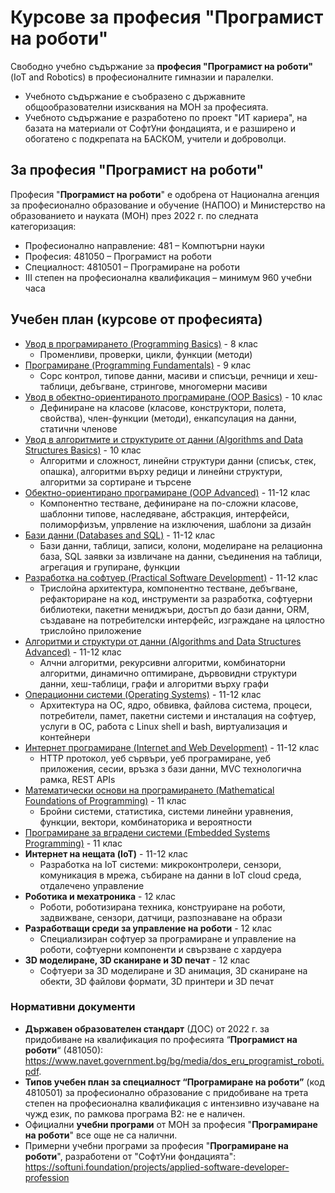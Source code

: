 # Курсове за професия "Програмист на роботи"

Свободно учебно съдържание за **професия "Програмист на роботи"** (IoT and Robotics) в професионалните гимназии и паралелки.
 - Учебното съдържание е съобразено с държавните общообразователни изисквания на МОН за професията.
 - Учебното съдържание е разработено по проект "ИТ кариера", на базата на материали от СофтУни фондацията, и е разширено и обогатено с подкрепата на БАСКОМ, учители и доброволци.

## За професия "Програмист на роботи"

Професия "**Програмист на роботи**" е одобрена от Национална агенция за професионално образование и обучение (НАПОО) и Министерство на образованието и науката (МОН) през 2022 г. по следната категоризация:
  - Професионално направление: 481 – Компютърни науки
  - Професия: 481050 – Програмист на роботи
  - Специалност: 4810501 – Програмиране на роботи
 - III степен на професионална квалификация – минимум 960 учебни часа

## Учебен план (курсове от професията)
 - [Увод в програмирането (Programming Basics)](https://github.com/BG-IT-Edu/School-Programming/tree/main/Courses/Programmer/Programming-Basics) - 8 клас
   - Променливи, проверки, цикли, функции (методи)
 - [Програмиране (Programming Fundamentals)](https://github.com/BG-IT-Edu/School-Programming/tree/main/Courses/Programmer/Programming-Fundamentals) - 9 клас
   - Сорс контрол, типове данни, масиви и списъци, речници и хеш-таблици, дебъгване, стрингове, многомерни масиви
 - [Увод в обектно-ориентираното програмиране (OOP Basics)](https://github.com/BG-IT-Edu/School-Programming/tree/main/Courses/Programmer/OOP-Basics) - 10 клас
   - Дефиниране на класове (класове, конструктори, полета, свойства), член-функции (методи), енкапсулация на данни, статични членове
 - [Увод в алгоритмите и структурите от данни (Algorithms and Data Structures Basics)](https://github.com/BG-IT-Edu/School-Programming/tree/main/Courses/Programmer/Algo-and-Data-Structures-Basics) - 10 клас
   - Алгоритми и сложност, линейни структури данни (списък, стек, опашка), алгоритми върху редици и линейни структури, алгоритми за сортиране и търсене
 - [Обектно-ориентирано програмиране (OOP Advanced)](https://github.com/BG-IT-Edu/School-Programming/tree/main/Courses/Programmer/OOP-Advanced) - 11-12 клас
   - Компонентно тестване, дефиниране на по-сложни класове, шаблонни типове, наследяване, абстракция, интерфейси, полиморфизъм, упрвление на изключения, шаблони за дизайн
 - [Бази данни (Databases and SQL)](https://github.com/BG-IT-Edu/School-Programming/tree/main/Courses/Programmer/Databases-and-SQL) - 11-12 клас
   - Бази данни, таблици, записи, колони, моделиране на релационна база, SQL заявки за извличане на данни, съединения на таблици, агрегация и групиране, функции
 - [Разработка на софтуер (Practical Software Development)](https://github.com/BG-IT-Edu/School-Programming/tree/main/Courses/Programmer/Practical-Software-Development) - 11-12 клас
   - Трислойна архитектура, компонентно тестване, дебъгване, рефакториране на код, инструменти за разработка, софтуерни библиотеки, пакетни мениджъри, достъп до бази данни, ORM, създаване на потребителски интерфейс, изграждане на цялостно трислойно приложение
 - [Алгоритми и структури от данни (Algorithms and Data Structures Advanced)](https://github.com/BG-IT-Edu/School-Programming/tree/main/Courses/Applied-Programmer/Algo-and-Data-Structures-Advanced) - 11-12 клас
   - Алчни алгоритми, рекурсивни алгоритми, комбинаторни алгоритми, динамично оптимиране, дървовидни структури данни, хеш-таблици, графи и алгоритми върху графи
 - [Операционни системи (Operating Systems)](https://github.com/BG-IT-Edu/School-Programming/tree/main/Courses/Programmer/Operating-Systems) - 11-12 клас
   - Архитектура на ОС, ядро, обвивка, файлова система, процеси, потребители, памет, пакетни системи и инсталация на софтуер, услуги в ОС, работа с Linux shell и bash, виртуализация и контейнери
 - [Интернет програмиране (Internet and Web Development)](https://github.com/BG-IT-Edu/School-Programming/tree/main/Courses/Applied-Programmer/Internet-and-Web-Development) - 11-12 клас
   - HTTP протокол, уеб сървъри, уеб програмиране, уеб приложения, сесии, връзка з бази данни, MVC технологична рамка, REST APIs
 - [Математически основи на програмирането (Mathematical Foundations of Programming)](https://github.com/BG-IT-Edu/School-Programming/tree/main/Courses/Applied-Programmer/Math-Foundations-of-Programming) - 11 клас
   - Бройни системи, статистика, системи линейни уравнения, функции, вектори, комбинаторика и вероятности
 - [Програмиране за вградени системи (Embedded Systems Programming)](https://github.com/BG-IT-Edu/School-Programming/tree/main/Courses/Applied-Programmer/Embedded-Systems-Programming) - 11 клас
 - **Интернет на нещата (IoT)** - 11-12 клас
   - Разработка на IoT системи: микроконтролери, сензори, комуникация в мрежа, събиране на данни в IoT cloud среда, отдалечено управление
 - **Роботика и мехатроника** - 12 клас
   - Роботи, роботизирана техника, конструиране на роботи, задвижване, сензори, датчици, разпознаване на образи
 - **Разработващи среди за управление на роботи** - 12 клас
   - Специализиран софтуер за програмиране и управление на роботи, софтуерни компоненти и свързване с хардуера
 - **3D моделиране, 3D сканиране и 3D печат** - 12 клас
   - Софтуери за 3D моделиране и 3D анимация, 3D сканиране на обекти, 3D файлови формати, 3D принтери и 3D печат

### Нормативни документи
 - **Държавен образователен стандарт** (ДОС) от 2022 г. за придобиване на квалификация по професията “**Програмист на роботи**“ (481050): https://www.navet.government.bg/bg/media/dos_eru_programist_roboti.pdf.
 - **Типов учебен план за специалност “Програмиране на роботи”** (код 4810501) за професионално образование с придобиване на трета степен на професионална квалификация с интензивно изучаване на чужд език, по рамкова програма B2: не е наличен.
  - Официални **учебни програми** от МОН за професия "**Програмиране на роботи**" все още не са налични.
  - Примерни учебни програми за професия "**Програмиране на роботи**", разработени от "СофтУни фондацията": https://softuni.foundation/projects/applied-software-developer-profession
